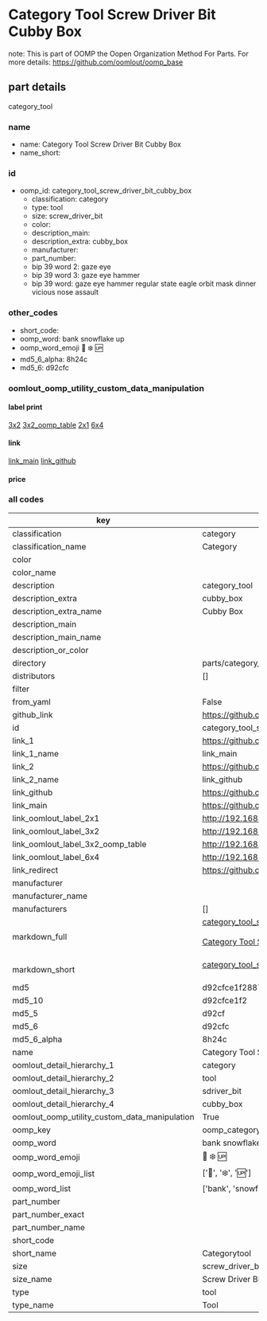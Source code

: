 # Category Tool Screw Driver Bit Cubby Box  

note: This is part of OOMP the Oopen Organization Method For Parts. For more details: https://github.com/oomlout/oomp_base

##  part details
  



category_tool



### name
* name: Category Tool Screw Driver Bit Cubby Box
* name_short: 
### id
* oomp_id: category_tool_screw_driver_bit_cubby_box
  * classification: category
  * type: tool
  * size: screw_driver_bit
  * color: 
  * description_main: 
  * description_extra: cubby_box
  * manufacturer: 
  * part_number: 
  * bip 39 word 2: gaze eye
  * bip 39 word 3: gaze eye hammer
  * bip 39 word: gaze eye hammer regular state eagle orbit mask dinner vicious nose assault

### other_codes
* short_code: 
* oomp_word: bank snowflake up
* oomp_word_emoji :bank: :snowflake: :up:
* md5_6_alpha: 8h24c
* md5_6: d92cfc






### oomlout_oomp_utility_custom_data_manipulation
#### label print
[3x2](http://192.168.1.245:1112/?label=oomp%208h24c)
[3x2_oomp_table](http://192.168.1.108:1112/?label=oomp%208h24c)
[2x1](http://192.168.1.242:1112/?label=oomp%208h24c)
[6x4](http://192.168.1.55:1112/?label=oomp%208h24c)    

#### link

[link_main](https://github.com/oomlout/oomlout_oomp_version_1_messy/tree/main/parts/category_tool_screw_driver_bit_cubby_box) [link_github](https://github.com/oomlout/oomlout_oomp_version_1_messy/tree/main/parts/category_tool_screw_driver_bit_cubby_box)                             

#### price







### all codes 
| key | value |  
| --- | --- |  
| classification | category |  
| classification_name | Category |  
| color |  |  
| color_name |  |  
| description | category_tool |  
| description_extra | cubby_box |  
| description_extra_name | Cubby Box |  
| description_main |  |  
| description_main_name |  |  
| description_or_color |   |  
| directory | parts/category_tool_screw_driver_bit_cubby_box |  
| distributors | [] |  
| filter |  |  
| from_yaml | False |  
| github_link | https://github.com/oomlout/oomlout_oomp_part_src/tree/main/parts/category_tool_screw_driver_bit_cubby_box |  
| id | category_tool_screw_driver_bit_cubby_box |  
| link_1 | https://github.com/oomlout/oomlout_oomp_version_1_messy/tree/main/parts/category_tool_screw_driver_bit_cubby_box |  
| link_1_name | link_main |  
| link_2 | https://github.com/oomlout/oomlout_oomp_version_1_messy/tree/main/parts/category_tool_screw_driver_bit_cubby_box |  
| link_2_name | link_github |  
| link_github | https://github.com/oomlout/oomlout_oomp_version_1_messy/tree/main/parts/category_tool_screw_driver_bit_cubby_box |  
| link_main | https://github.com/oomlout/oomlout_oomp_version_1_messy/tree/main/parts/category_tool_screw_driver_bit_cubby_box |  
| link_oomlout_label_2x1 | http://192.168.1.242:1112/?label=oomp%208h24c |  
| link_oomlout_label_3x2 | http://192.168.1.245:1112/?label=oomp%208h24c |  
| link_oomlout_label_3x2_oomp_table | http://192.168.1.108:1112/?label=oomp%208h24c |  
| link_oomlout_label_6x4 | http://192.168.1.55:1112/?label=oomp%208h24c |  
| link_redirect | https://github.com/oomlout/oomlout_oomp_version_1_messy/tree/main/parts/category_tool_screw_driver_bit_cubby_box |  
| manufacturer |  |  
| manufacturer_name |  |  
| manufacturers | [] |  
| markdown_full | [category_tool_screw_driver_bit_cubby_box](none)<br>[](none)<br>[Category Tool Screw Driver Bit Cubby Box](none)<br><br> |  
| markdown_short | [category_tool_screw_driver_bit_cubby_box](none)<br><br> |  
| md5 | d92cfce1f288737d146a6b4cd1144b05 |  
| md5_10 | d92cfce1f2 |  
| md5_5 | d92cf |  
| md5_6 | d92cfc |  
| md5_6_alpha | 8h24c |  
| name | Category Tool Screw Driver Bit Cubby Box |  
| oomlout_detail_hierarchy_1 | category |  
| oomlout_detail_hierarchy_2 | tool |  
| oomlout_detail_hierarchy_3 | sdriver_bit |  
| oomlout_detail_hierarchy_4 | cubby_box |  
| oomlout_oomp_utility_custom_data_manipulation | True |  
| oomp_key | oomp_category_tool_screw_driver_bit_cubby_box |  
| oomp_word | bank snowflake up |  
| oomp_word_emoji | :bank: :snowflake: :up: |  
| oomp_word_emoji_list | [':bank:', ':snowflake:', ':up:'] |  
| oomp_word_list | ['bank', 'snowflake', 'up'] |  
| part_number |  |  
| part_number_exact |  |  
| part_number_name |  |  
| short_code |  |  
| short_name | Categorytool |  
| size | screw_driver_bit |  
| size_name | Screw Driver Bit |  
| type | tool |  
| type_name | Tool |  
